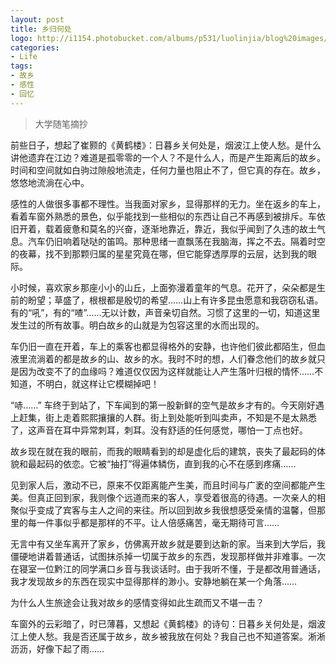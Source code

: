 ```yaml
---
layout: post
title: 乡归何处
logo: http://i1154.photobucket.com/albums/p531/luolinjia/blog%20images/7D27E5A329AD_zps3421c0e1.jpg
categories:
- Life
tags:
- 故乡
- 感性
- 回忆
---
```


> 大学随笔摘抄  

前些日子，想起了崔颢的《黄鹤楼》：日暮乡关何处是，烟波江上使人愁。是什么讲他遗弃在江边？难道是孤零零的一个人？不是什么人，而是产生距离后的故乡。时间和空间就如白驹过隙般地流走，任何力量也阻止不了，但它真的存在。故乡，悠悠地流淌在心中。  

感性的人做很多事都不理性。当我面对家乡，显得那样的无力。坐在返乡的车上，看着车窗外熟悉的景色，似乎能找到一些相似的东西让自己不再感到被排斥。车依旧开着，载着疲惫和莫名的兴奋，逐渐地靠近，靠近，我似乎闻到了久违的故土气息。汽车仍旧响着哒哒的笛鸣。那种思绪一直飘荡在我脑海，挥之不去。隔着时空的夜幕，找不到那颗归属的星星究竟在哪，但它能穿透厚厚的云层，达到我的眼际。  

小时候，喜欢家乡那座小小的山丘，上面弥漫着童年的气息。花开了，朵朵都是生前的盼望；草盛了，根根都是殷切的希望……山上有许多昆虫愿意和我窃窃私语。有的“吼”，有的“喳”……无以计数，声音亲切自然。习惯了这里的一切，知道这里发生过的所有故事。明白故乡的山就是为包容这里的水而出现的。  

车仍旧一直在开着，车上的乘客也都显得格外的安静，也许他们彼此都陌生，但血液里流淌着的都是故乡的山、故乡的水。我时不时的想，人们眷念他们的故乡就只是因为改变不了的血缘吗？难道仅仅因为这样就能让人产生落叶归根的情怀……不知道，不明白，就这样让它模糊掉吧！  

“哧……” 车终于到站了，下车闻到的第一股新鲜的空气是故乡才有的。今天刚好遇上赶集，街上走着熙熙攘攘的人群。街上到处能听到叫卖声，不知是不是太熟悉了，这声音在耳中异常刺耳，刺耳。没有舒适的任何感觉，哪怕一丁点也好。  

故乡现在就在我的眼前，而我的眼睛看到的却是虚化后的建筑，丧失了最起码的体貌和最起码的依恋。它被“抽打”得遍体鳞伤，直到我的心不在感到疼痛……  

见到家人后，激动不已，原来不仅距离能产生美，而且时间与广袤的空间都能产生美。但真正回到家，我则像个远道而来的客人，享受着很高的待遇。一次亲人的相聚似乎变成了宾客与主人之间的来往。所以回到故乡我很想感受亲情的温馨，但那里的每一件事似乎都是那样的不平。让人倍感痛苦，毫无期待可言……  

无言中有又坐车离开了家乡，仿佛离开故乡就是要到达新的家。当来到大学后，我僵硬地讲着普通话，试图抹杀掉一切属于故乡的东西，发现那样做并非难事。一次在寝室一位黔江的同学满口乡音与我谈话时。由于我听不懂，于是都改用普通话，我才发现故乡的东西在现实中显得那样的渺小。安静地躺在某一个角落……  

为什么人生旅途会让我对故乡的感情变得如此生疏而又不堪一击？  

车窗外的云彩暗了，时已薄暮，又想起《黄鹤楼》的诗句：日暮乡关何处是，烟波江上使人愁。我是否还属于故乡，故乡被我放在何处？我自己也不知道答案。淅淅沥沥，好像下起了雨……
